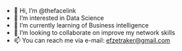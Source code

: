 - 👋 Hi, I’m @thefacelink
- 👀 I’m interested in Data Science
- 🌱 I’m currently learning of Business intelligence
- 💞️ I’m looking to collaborate on improve my network skills
- 📫 You can reach me via e-mail: efzetraker@gmail.com

<!---
thefacelink/thefacelink is a ✨ special ✨ repository because its `README.md` (this file) appears on your GitHub profile.
You can click the Preview link to take a look at your changes.
--->
